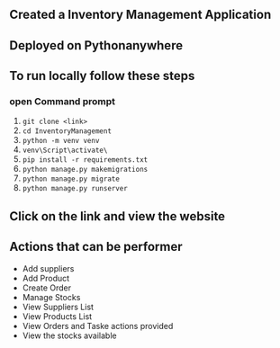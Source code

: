 ## Created a Inventory Management Application
## Deployed on Pythonanywhere
## To run locally follow these steps
### open Command prompt
1. ```git clone <link>```
2. ```cd InventoryManagement```
3. ```python -m venv venv```
4. ```venv\Script\activate\```
5. ```pip install -r requirements.txt```
6. ```python manage.py makemigrations```
7. ```python manage.py migrate```
8. ```python manage.py runserver```
## Click on the link and view the website
## Actions that can be performer
- Add suppliers
- Add Product
- Create Order
- Manage Stocks
- View Suppliers List
- View Products List
- View Orders and Taske actions provided
- View the stocks available
